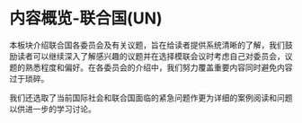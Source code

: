 # 内容概览-联合国(UN)
本板块介绍联合国各委员会及有关议题，旨在给读者提供系统清晰的了解，我们鼓励读者可以继续深入了解感兴趣的议题并在选择模联会议时考虑自己对委员会，议题的熟悉程度和偏好。在各委员会的介绍中，我们努力覆盖重要内容同时避免内容过于琐碎。

我们还选取了当前国际社会和联合国面临的紧急问题作更为详细的案例阅读和问题以供进一步的学习讨论。
